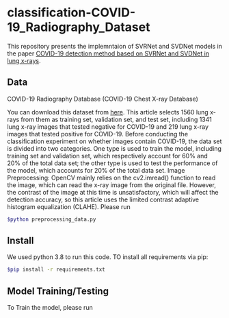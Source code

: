 # classification-COVID-19_Radiography_Dataset
This repository presents the implemntaion of SVRNet and SVDNet models in the paper [COVID-19 detection method based on SVRNet and SVDNet in lung x-rays](https://www.ncbi.nlm.nih.gov/pmc/articles/PMC8404611/pdf/JMI-008-017504.pdf).

## Data
COVID-19 Radiography Database (COVID-19 Chest X-ray Database)

You can download this dataset from [here](https://www.kaggle.com/tawsifurrahman/covid19-radiography-database?fbclid=IwAR3JBdbiHVJFYHcNlR3r3Z1esKY3UKrCHJd8Nrhv4OPXdGhOZWtEcqtjEEg). This article selects 1560 lung x-rays from them as training set, validation set, and test set, including 1341 lung x-ray images that tested negative for COVID-19 and 219 lung x-ray images that tested positive for COVID-19. Before conducting the classification experiment on whether images contain COVID-19, the data set is divided into two categories. One type is used to train the model, including training set and validation set, which respectively account for 60% and 20% of the total data set; the other type is used to test the performance of the model, which accounts for 20% of the total data set. Image Preprocessing: OpenCV mainly relies on the cv2.imread() function to read the image, which can read the x-ray image from the original file. However, the contrast of the image at this time is unsatisfactory, which will affect the detection accuracy, so this article uses the limited contrast adaptive histogram equalization (CLAHE). Please run

```bash
$python preprocessing_data.py
```

## Install
We used python 3.8 to run this code. TO install all requirements via pip:

```bash
$pip install -r requirements.txt
```

## Model Training/Testing 
To Train the model, please run

